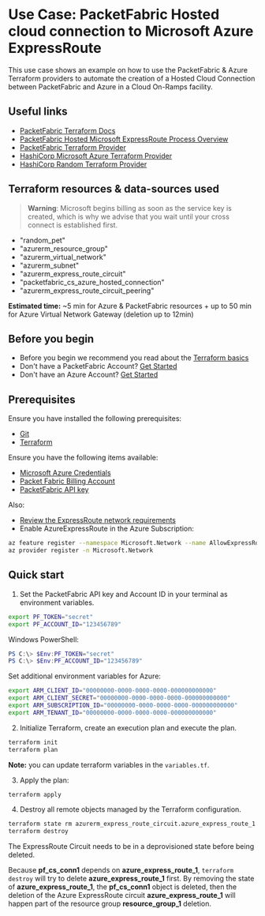 # Use Case: PacketFabric Hosted cloud connection to Microsoft Azure ExpressRoute

This use case shows an example on how to use the PacketFabric & Azure Terraform providers 
to automate the creation of a Hosted Cloud Connection between PacketFabric and Azure in a Cloud On-Ramps facility.

## Useful links

- [PacketFabric Terraform Docs](https://docs.packetfabric.com/api/terraform/)
- [PacketFabric Hosted Microsoft ExpressRoute Process Overview](https://docs.packetfabric.com/cloud/microsoft/hosted/process/)
- [PacketFabric Terraform Provider](https://registry.terraform.io/providers/PacketFabric/packetfabric)
- [HashiCorp Microsoft Azure Terraform Provider](https://registry.terraform.io/providers/hashicorp/azurerm)
- [HashiCorp Random Terraform Provider](https://registry.terraform.io/providers/hashicorp/random)

## Terraform resources & data-sources used

> **Warning**: Microsoft begins billing as soon as the service key is created, which is why we advise that you wait until your cross connect is established first.

- "random_pet"
- "azurerm_resource_group"
- "azurerm_virtual_network"
- "azurerm_subnet"
- "azurerm_express_route_circuit"
- "packetfabric_cs_azure_hosted_connection"
- "azurerm_express_route_circuit_peering"

**Estimated time:** ~5 min for Azure & PacketFabric resources + up to 50 min for Azure Virtual Network Gateway (deletion up to 12min)

## Before you begin

- Before you begin we recommend you read about the [Terraform basics](https://www.terraform.io/intro)
- Don't have a PacketFabric Account? [Get Started](https://docs.packetfabric.com/intro/)
- Don't have an Azure Account? [Get Started](https://azure.microsoft.com/en-us/free/)

## Prerequisites

Ensure you have installed the following prerequisites:

- [Git](https://git-scm.com/downloads)
- [Terraform](https://learn.hashicorp.com/tutorials/terraform/install-cli)

Ensure you have the following items available:

- [Microsoft Azure Credentials](https://docs.microsoft.com/en-us/azure/developer/terraform/authenticate-to-azure?tabs=bash)
- [Packet Fabric Billing Account](https://docs.packetfabric.com/api/examples/account_uuid/)
- [PacketFabric API key](https://docs.packetfabric.com/admin/my_account/keys/)

Also:

- [Review the ExpressRoute network requirements](https://docs.microsoft.com/en-us/azure/expressroute/expressroute-prerequisites#network-requirements)
- Enable AzureExpressRoute in the Azure Subscription:

```sh
az feature register --namespace Microsoft.Network --name AllowExpressRoutePorts
az provider register -n Microsoft.Network
```

## Quick start

1. Set the PacketFabric API key and Account ID in your terminal as environment variables.

```sh
export PF_TOKEN="secret"
export PF_ACCOUNT_ID="123456789"
```

Windows PowerShell:
```powershell
PS C:\> $Env:PF_TOKEN="secret"
PS C:\> $Env:PF_ACCOUNT_ID="123456789"
```

Set additional environment variables for Azure:

```sh
export ARM_CLIENT_ID="00000000-0000-0000-0000-000000000000"
export ARM_CLIENT_SECRET="00000000-0000-0000-0000-000000000000"
export ARM_SUBSCRIPTION_ID="00000000-0000-0000-0000-000000000000"
export ARM_TENANT_ID="00000000-0000-0000-0000-000000000000"
```

2. Initialize Terraform, create an execution plan and execute the plan.

```sh
terraform init
terraform plan
```

**Note:** you can update terraform variables in the ``variables.tf``.

3. Apply the plan:

```sh
terraform apply
```

4. Destroy all remote objects managed by the Terraform configuration.

```sh
terraform state rm azurerm_express_route_circuit.azure_express_route_1
terraform destroy
```

The ExpressRoute Circuit needs to be in a deprovisioned state before being deleted.

Because **pf_cs_conn1** depends on **azure_express_route_1**, ``terraform destroy`` will try to delete **azure_express_route_1** first. By removing the state of **azure_express_route_1**, the **pf_cs_conn1** object is deleted, then the deletion of the Azure ExpressRoute circuit **azure_express_route_1** will happen part of the resource group **resource_group_1** deletion.
